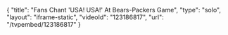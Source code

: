 {
    "title": "Fans Chant 'USA! USA!' At Bears-Packers Game",
    "type": "solo",
    "layout": "iframe-static",
    "videoId": "123186817",
    "url": "\/tvpembed\/123186817"
}